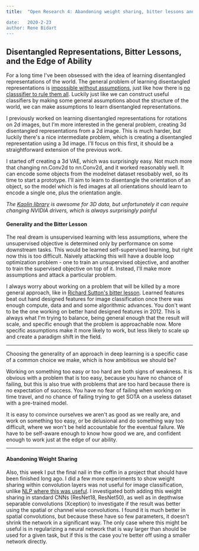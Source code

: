 ```yaml
---
title:  "Open Research 4: Abandoning weight sharing, bitter lessons and reasonable ambition

date:   2020-2-23
author: Rene Bidart
---
```


## Disentangled Representations, Bitter Lessons, and the Edge of Ability
For a long time I've been obsessed with the idea of learning disentangled representations of the world. The general problem of learning disentangled representations is [impossible without assumptions](https://ai.googleblog.com/2019/04/evaluating-unsupervised-learning-of.html), just like how there is [no classsifier to rule them all](https://www.mitpressjournals.org/doi/abs/10.1162/neco.1996.8.7.1341). Luckily just like we can construct useful classifiers by making some general assumptions about the structure of the world, we can make assumptions to learn disentangled representations. 

I previously worked on learning disentangled representations for rotations on 2d images, but I'm more interested in the general problem, creating 3d disentangled representations from a 2d image. This is much harder, but luckily there's a nice intermediate problem, which is creating a disentangled representation using a 3d image. I'll focus on this first, it should be a straightforward extension of the previous work.

I started off creating a 3d VAE, which was surprisingly easy. Not much more that changing nn.Conv2d to nn.Conv2d, and it worked reasonably well. It can encode some objects from the modelnet dataset resobably well, so its time to start a prototype. I'll aim to learn to disentangle the orientation of an object, so the model which is fed images at all orientations should learn to encode a single one, plus the orientation angle.

*The [Kaolin library](https://github.com/NVIDIAGameWorks/kaolin) is awesome for 3D data, but unfortunately it can require changing NVIDIA drivers, which is always surprisingly painful*

#### Generality and the Bitter Lesson
The real dream is unsupervised learning with less assumptions, where the unsupervised objective is determined only by performance on some downstream tasks. This would be learned self-supervised learning, but right now this is too difficult. Naively attacking this will have a double loop optimization problem - one to train an unsupervised objective, and another to train the supervised objective on top of it. Instead, I'll make more assumptions and attack a particular problem.

I always worry about working on a problem that will be killed by a more general approach, like in [Richard Sutton's bitter lesson](http://www.incompleteideas.net/IncIdeas/BitterLesson.html). Learned features beat out hand designed features for image classification once there was enough compute, data and and some algorithmic advances. You don't want to be the one working on better hand designed features in 2012. This is always what I'm trying to balance, being general enough that the result will scale, and specific enough that the problem is approachable now. More specific assumptions make it more likely to work, but less likely to scale up and create a paradigm shift in the field.

---

Choosing the generality of an approach in deep learning is a specific case of a common choice we make, which is how ambitious we should be?

Working on something too easy or too hard are both signs of weakness. It is obvious with a problem that is too easy, because you have no chance of failing, but this is also true with problems that are too hard because there is no expectation of success. You have no fear of failing when working on time travel, and no chance of failing trying to get SOTA on a useless dataset with a pre-trained model.

It is easy to convince ourselves we aren't as good as we really are, and work on something too easy, or be delusional and do something way too difficult,  where we won't be held accountable for the eventual failure. We have to be self-aware enough to know how good we are, and confident enough to work just at the edge of our ability.

---


#### Abandoning Weight Sharing
Also, this week I put the final nail in the coffin in a project that should have been finished long ago. I did a few more experiments to show weight sharing within convolution layers was not useful for image classification, unlike [NLP where this was useful](https://arxiv.org/pdf/1901.10430.pdf). I investigated both adding this weight sharing in standard CNNs (ResNet18, ResNet50), as well as in depthwise separable convolutions (Xception) to investigate if the result was better using the spatial or channel wise convolutions. I found it is much better in spatial convolutions, but because these have so few parameters, it doesn't shrink the network in a significant way. The only case where this might be useful is in regularizing a neural network that is way larger than should be used for a given task, but if this is the case you're better off using a smaller network directly.


